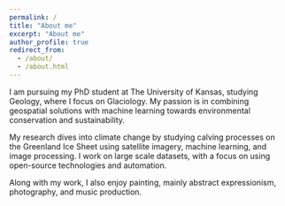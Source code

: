 ```yaml
---
permalink: /
title: "About me"
excerpt: "About me"
author_profile: true
redirect_from: 
  - /about/
  - /about.html
---
```


I am pursuing my PhD student at The University of Kansas, studying Geology, where I focus on Glaciology. My passion is in combining geospatial solutions with machine learning towards environmental conservation and sustainability. 

My research dives into climate change by studying calving processes on the Greenland Ice Sheet using satellite imagery, machine learning, and image processing. I work on large scale datasets, with a focus on using open-source technologies and automation.

Along with my work, I also enjoy painting, mainly abstract expressionism, photography, and music production.
